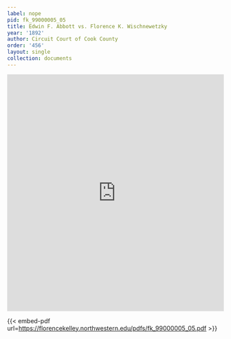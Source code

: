 ```yaml
---
label: nope
pid: fk_99000005_05
title: Edwin F. Abbott vs. Florence K. Wischnewetzky
year: '1892'
author: Circuit Court of Cook County
order: '456'
layout: single
collection: documents
---
```

<iframe src="https://northwestern.app.box.com/embed/s/02wwlqi5mz9m8enxd5wl2d2yggk1o5mi?sortColumn=date&view=list" width="100%" height="550" frameborder="0" allowfullscreen webkitallowfullscreen msallowfullscreen></iframe>


{{< embed-pdf url=https://florencekelley.northwestern.edu/pdfs/fk_99000005_05.pdf >}}